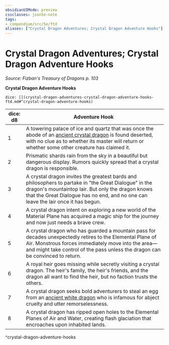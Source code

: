 ```yaml
---
obsidianUIMode: preview
cssclasses: json5e-note
tags:
- compendium/src/5e/ftd
aliases: ["Crystal Dragon Adventures; Crystal Dragon Adventure Hooks"]
---
```

# Crystal Dragon Adventures; Crystal Dragon Adventure Hooks
*Source: Fizban's Treasury of Dragons p. 103* 

**Crystal Dragon Adventure Hooks**

`dice: [](crystal-dragon-adventures-crystal-dragon-adventure-hooks-ftd.md#^crystal-dragon-adventure-hooks)`

| dice: d8 | Adventure Hook |
|----------|----------------|
| 1 | A towering palace of ice and quartz that was once the abode of an [ancient crystal dragon](Mechanics/bestiary/dragon/ancient-crystal-dragon-ftd.md) is found deserted, with no clue as to whether its master will return or whether some other creature has claimed it. |
| 2 | Prismatic shards rain from the sky in a beautiful but dangerous display. Rumors quickly spread that a crystal dragon is responsible. |
| 3 | A crystal dragon invites the greatest bards and philosophers to partake in "the Great Dialogue" in the dragon's mountaintop lair. But only the dragon knows that the Great Dialogue has no end, and no one can leave the lair once it has begun. |
| 4 | A crystal dragon intent on exploring a new world of the Material Plane has acquired a magic ship for the journey and now just needs a brave crew. |
| 5 | A crystal dragon who has guarded a mountain pass for decades unexpectedly retires to the Elemental Plane of Air. Monstrous forces immediately move into the area—and might take control of the pass unless the dragon can be convinced to return. |
| 6 | A royal heir goes missing while secretly visiting a crystal dragon. The heir's family, the heir's friends, and the dragon all want to find the heir, but no faction trusts the others. |
| 7 | A crystal dragon seeks bold adventurers to steal an egg from an [ancient white dragon](Mechanics/bestiary/dragon/ancient-white-dragon.md) who is infamous for abject cruelty and utter remorselessness. |
| 8 | A crystal dragon has ripped open holes to the Elemental Planes of Air and Water, creating flash glaciation that encroaches upon inhabited lands. |
^crystal-dragon-adventure-hooks